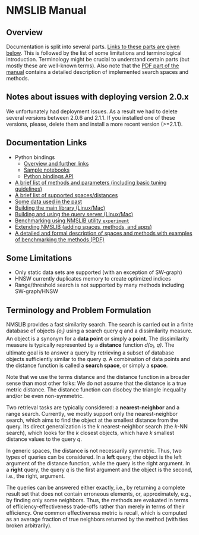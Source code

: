 # NMSLIB Manual

## Overview

Documentation is split into several parts. 
[Links to these parts are given below](#documentation-links).
This is followed by the list of some limitations and terminological introduction. 
Terminology might be crucial to understand certain parts (but mostly these are well-known terms).
Also note that the [PDF part of the manual](/manual/latex/manual.pdf)
contains a detailed description of implemented search spaces and methods.

## Notes about issues with deploying version 2.0.x

We unfortunately had deployment issues. As a result we had to delete several versions between 2.0.6 and 2.1.1. If you installed one of these versions, please, delete them and install a more recent version (>=2.1.1).

## Documentation Links

* Python bindings
  - [Overview and further links](/python_bindings/README.md) 
  - [Sample notebooks](/python_bindings/notebooks/README.md)
  - [Python bindings API](https://nmslib.github.io/nmslib/index.html)
* [A brief list of methods and parameters (including basic tuning guidelines)](/manual/methods.md)
* [A brief list of supported spaces/distances](/manual/spaces.md)
* [Some data used in the past](/manual/datasets.md)
* [Building the main library (Linux/Mac)](/manual/build.md)
* [Building and using the query server (Linux/Mac)](/manual/query_server.md)
* [Benchmarking using NMSLIB utility ``experiment``](/manual/benchmarking.md)
* [Extending NMSLIB (adding spaces, methods, and apps)](/manual/extend.md)
* [A detailed and formal description of spaces and methods with examples of benchmarking the methods (PDF)](/manual/latex/manual.pdf)


## Some Limitations

* Only static data sets are supported (with an exception of SW-graph)
* HNSW currently duplicates memory to create optimized indices
* Range/threshold search is not supported by many methods including SW-graph/HNSW


## Terminology and Problem Formulation

NMSLIB provides a fast similarity search.
The search is carried out in a finite database of objects _{o<sub>i</sub>}_
using a search query _q_ and a dissimilarity measure.
 An object is a synonym for a **data point** or simply a **point**. 
 The dissimilarity measure is typically represented by a **distance** function _d(o<sub>i</sub>, q)_. 
The ultimate goal is to answer a query by retrieving a subset of database objects sufficiently similar to the query _q_.
A combination of data points and the distance function is called a **search space**,
or simply a **space**.


Note that we use the terms distance and the distance function in a broader sense than
most other folks:
We do not assume that the distance is a true metric distance. 
The distance function can disobey the triangle inequality and/or be even non-symmetric.

Two retrieval tasks are typically considered: a **nearest-neighbor** and a range search.
Currently, we mostly support only the nearest-neighbor search,
which  aims to find the object at the smallest distance from the query.
Its direct generalization is the _k_ nearest-neighbor search (the _k_-NN search),
which looks for the _k_  closest objects, which 
have _k_ smallest distance values to the query _q_.
 
In generic spaces, the distance is not necessarily symmetric. 
Thus, two types of queries can be considered. 
In a  **left** query, the object is the left argument of the distance function,
while the query is the right argument.
In a **right** query, the query _q_ is the first argument and the object is the second, i.e., the right, argument.

The queries can be answered either exactly, 
i.e., by returning a complete result set that does not contain erroneous elements, or, 
approximately, e.g., by finding only some neighbors.
Thus, the methods are evaluated in terms of efficiency-effectiveness trade-offs
rather than merely in terms of their efficiency.
One common effectiveness metric is recall, 
which is computed as
an average fraction of true neighbors returned by the method (with ties broken arbitrarily).

